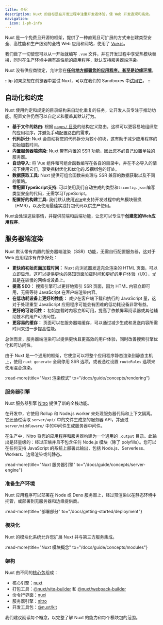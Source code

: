 ```yaml
---
title: 介绍
description: Nuxt 的目标是在开发过程中注重开发者体验，使 Web 开发直观和高效。
navigation:
  icon: i-ph-info
---
```


Nuxt 是一个免费且开源的框架，提供了一种直观且可扩展的方式来创建类型安全、高性能和生产级别的全栈 Web 应用和网站，使用了 [Vue.js](https://vuejs.org)。

我们做了一切使您可以从一开始就编写 `.vue` 文件，并在开发过程中享受热模块替换，同时在生产环境中拥有高性能的应用程序，默认支持服务器端渲染。

Nuxt 没有供应商锁定，允许您在[**任何地方部署您的应用程序，甚至是边缘环境**](/blog/nuxt-on-the-edge)。

::tip
如果您想在浏览器中尝试 Nuxt，可以在我们的 Sandboxes 中[试用它](/docs/getting-started/installation#play-online)。
::

## 自动化和约定

Nuxt 使用约定和规定的目录结构来自动化重复的任务，让开发人员专注于推动功能。配置文件仍然可以自定义和覆盖其默认行为。

- **基于文件的路由:** 根据 [`pages/` 目录](/docs/guide/directory-structure/pages)的结构定义路由。这样可以更容易地组织您的应用程序，并避免手动配置路由的需求。
- **代码拆分:** Nuxt 会自动将您的代码拆分为较小的块，这有助于减少应用程序的初始加载时间。
- **内置服务器端渲染:** Nuxt 带有内置的 SSR 功能，因此您不必自己设置单独的服务器。
- **自动导入:** 将 Vue 组件和可组合函数编写在各自的目录中，并在不必导入的情况下使用它们，享受摇树优化和优化的JS捆绑包的好处。
- **数据获取工具:** Nuxt 提供可组合函数来处理与 SSR 兼容的数据获取以及不同的策略。
- **零配置TypeScript支持:** 可以使用我们自动生成的类型和`tsconfig.json`编写类型安全的代码，无需学习TypeScript。
- **配置好的构建工具:** 我们默认使用[Vite](https://vitejs.dev)来支持开发过程中的热模块替换（HMR），以及使用最佳实践打包代码以供生产使用。

Nuxt会处理这些事情，并提供前端和后端功能，让您可以专注于**创建您的Web应用程序**。

## 服务器端渲染

Nuxt 默认带有内置的服务器端渲染（SSR）功能，无需自行配置服务器，这对于 Web 应用程序有许多好处：

- **更快的初始页面加载时间：** Nuxt 向浏览器发送完全渲染的 HTML 页面，可以立即显示。这可以提供更快的感知页面加载时间和更好的用户体验（UX），尤其是在较慢的网络或设备上。
- **提高 SEO：** 搜索引擎可以更好地索引 SSR 页面，因为 HTML 内容立即可用，无需等待 JavaScript 在客户端渲染内容。
- **在低功耗设备上更好的性能：** 减少在客户端下载和执行的 JavaScript 量，这对于处理重型 JavaScript 应用程序可能会有困难的低功耗设备非常有益。
- **更好的可访问性：** 初始加载时内容立即可用，提高了依赖屏幕阅读器或其他辅助技术的用户可访问性。
- **更容易的缓存：** 页面可以在服务器端缓存，可以通过减少生成和发送内容所需时间来进一步提高性能。

总体而言，服务器端渲染可以提供更快且更高效的用户体验，同时改善搜索引擎优化和可访问性。

由于 Nuxt 是一个通用的框架，它使您可以将整个应用程序静态渲染到静态主机上，使用 `nuxt generate` 全局停用 SSR 选项，或者通过设置 `routeRules` 选项来使用混合渲染。

:read-more{title="Nuxt 渲染模式" to="/docs/guide/concepts/rendering"}

### 服务器引擎

Nuxt 服务器引擎 [Nitro](https://nitro.unjs.io) 提供了新的全栈功能。

在开发中，它使用 Rollup 和 Node.js worker 来处理服务器代码和上下文隔离。它还通过读取 `server/api/` 中的文件生成您的服务器 API，并通过 `server/middleware/` 中的中间件生成服务器中间件。

在生产中，Nitro 将您的应用程序和服务器构建为一个通用的 `.output` 目录。此输出是轻量级的：经过压缩并且不包含任何 Node.js 模块（除了 polyfills）。您可以在任何支持 JavaScript 的系统上部署此输出，包括 Node.js、Serverless、Workers、边缘渲染或纯静态。

:read-more{title="Nuxt 服务器引擎" to="/docs/guide/concepts/server-engine"}

### 准备生产环境

Nuxt 应用程序可以部署在 Node 或 Deno 服务器上，经过预渲染以在静态环境中托管，或部署到无服务器和边缘提供商。

:read-more{title="部署部分" to="/docs/getting-started/deployment"}

### 模块化

Nuxt 的模块化系统允许您扩展 Nuxt 并与第三方服务集成。

:read-more{title="Nuxt 模块概念" to="/docs/guide/concepts/modules"}

### 架构

Nuxt 由不同的[核心包](https://github.com/nuxt/nuxt/tree/main/packages)组成：

- 核心引擎：[nuxt](https://github.com/nuxt/nuxt/tree/main/packages/nuxt)
- 打包工具：[@nuxt/vite-builder](https://github.com/nuxt/nuxt/tree/main/packages/vite) 和 [@nuxt/webpack-builder](https://github.com/nuxt/nuxt/tree/main/packages/webpack)
- 命令行界面：[nuxi](https://github.com/nuxt/nuxt/tree/main/packages/nuxi)
- 服务器引擎：[nitro](https://github.com/unjs/nitro)
- 开发工具包：[@nuxt/kit](https://github.com/nuxt/nuxt/tree/main/packages/kit)

我们建议阅读每个概念，以完整了解 Nuxt 的能力和每个模块包的范围。
